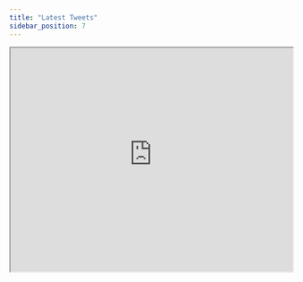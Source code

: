 ```yaml
---
title: "Latest Tweets"
sidebar_position: 7
---
```


<iframe src='https://assets-insight-jainism.netlify.app/twitter-timeline/' width="100%" height="400px"></iframe>